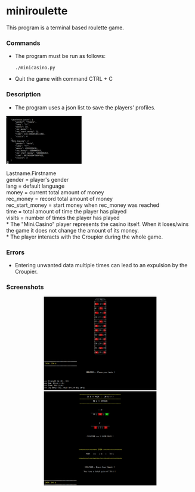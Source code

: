 # miniroulette

This program is a terminal based roulette game.

### Commands

* The program must be run as follows:
  ```
  ./minicasino.py
  ```
* Quit the game with command CTRL + C

### Description

* The program uses a json list to save the players' profiles.
 <p>
  <img src="/screenshots/json.png" width="40%" />
 </p>
  Lastname.Firstname<br />
  gender = player's gender<br />
  lang = default language<br />
  money = current total amount of money<br />
  rec_money = record total amount of money<br />
  rec_start_money = start money when rec_money was reached<br />
  time = total amount of time the player has played<br />
  visits = number of times the player has played<br />
* The "Mini.Casino" player represents the casino itself. When it loses/wins the game it does not change the amount of its money.<br />
* The player interacts with the Croupier during the whole game.

### Errors

* Entering unwanted data multiple times can lead to an expulsion by the Croupier.

### Screenshots

<p align="center">
  <img src="/screenshots/board.png" width="60%" />
  <img src="/screenshots/results.png" width="60%" />
</p>

